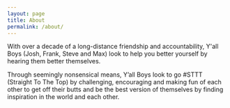 ```yaml
---
layout: page
title: About
permalink: /about/
---
```


With over a decade of a long-distance friendship and accountability, Y'all Boys (Josh, Frank, Steve and Max) look to help you better yourself by hearing them better themselves.

Through seemingly nonsensical means, Y’all Boys look to go #STTT (Straight To The Top) by challenging, encouraging and making fun of each other to get off their butts and be the best version of themselves by finding inspiration in the world and each other.